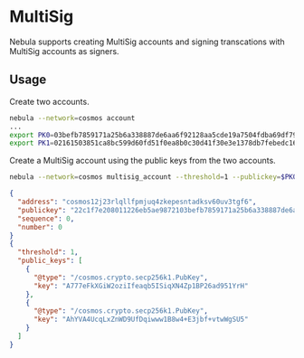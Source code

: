 # MultiSig 

Nebula supports creating MultiSig accounts and signing transcations with MultiSig accounts as signers.

## Usage

Create two accounts.
```sh
nebula --network=cosmos account
...
export PK0=03befb7859171a25b6a338887de6aa6f92128aa5cde19a7504fdba69df79d58ac7
export PK1=02161503851ca8bc599d60fd51f0ea8b0c30d41f30e3e1378db7febedc16812539
```

Create a MultiSig account using the public keys from the two accounts.
```sh
nebula --network=cosmos multisig_account --threshold=1 --publickey=$PK0 --publickey=$PK1
```
```json
{
  "address": "cosmos12j23rlqllfpmjuq4zkepesntadksv60uv3tgf6",
  "publickey": "22c1f7e208011226eb5ae9872103befb7859171a25b6a338887de6aa6f92128aa5cde19a7504fdba69df79d58ac71226eb5ae9872102161503851ca8bc599d60fd51f0ea8b0c30d41f30e3e1378db7febedc16812539",
  "sequence": 0,
  "number": 0
}
{
  "threshold": 1,
  "public_keys": [
    {
      "@type": "/cosmos.crypto.secp256k1.PubKey",
      "key": "A777eFkXGiW2oziIfeaqb5ISiqXN4Zp1BP26ad951YrH"
    },
    {
      "@type": "/cosmos.crypto.secp256k1.PubKey",
      "key": "AhYVA4UcqLxZnWD9UfDqiwww1B8w4+E3jbf+vtwWgSU5"
    }
  ]
}
```